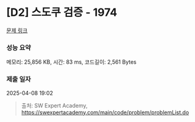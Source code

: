 # [D2] 스도쿠 검증 - 1974 

[문제 링크](https://swexpertacademy.com/main/code/problem/problemDetail.do?contestProbId=AV5Psz16AYEDFAUq) 

### 성능 요약

메모리: 25,856 KB, 시간: 83 ms, 코드길이: 2,561 Bytes

### 제출 일자

2025-04-08 19:02



> 출처: SW Expert Academy, https://swexpertacademy.com/main/code/problem/problemList.do